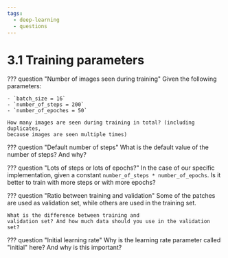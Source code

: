 ```yaml
---
tags:
  - deep-learning
  - questions
---
```

# 3.1 Training parameters

??? question "Number of images seen during training"
    Given the following parameters:

    - `batch_size = 16`
    - `number_of_steps = 200`
    - `number_of_epoches = 50`

    How many images are seen during training in total? (including duplicates,
    because images are seen multiple times)

??? question "Default number of steps"
    What is the default value of the number of steps? And why?

??? question "Lots of steps or lots of epochs?"
    In the case of our specific implementation, given a constant
    `number_of_steps * number_of_epochs`. Is it better
    to train with more steps or with more epochs?

??? question "Ratio between training and validation"
    Some of the patches are used as validation set, while others are used
    in the training set.

    What is the difference between training and
    validation set? And how much data should you use in the validation set?

??? question "Initial learning rate"
    Why is the learning rate parameter called "initial" here? And why is this
    important?
